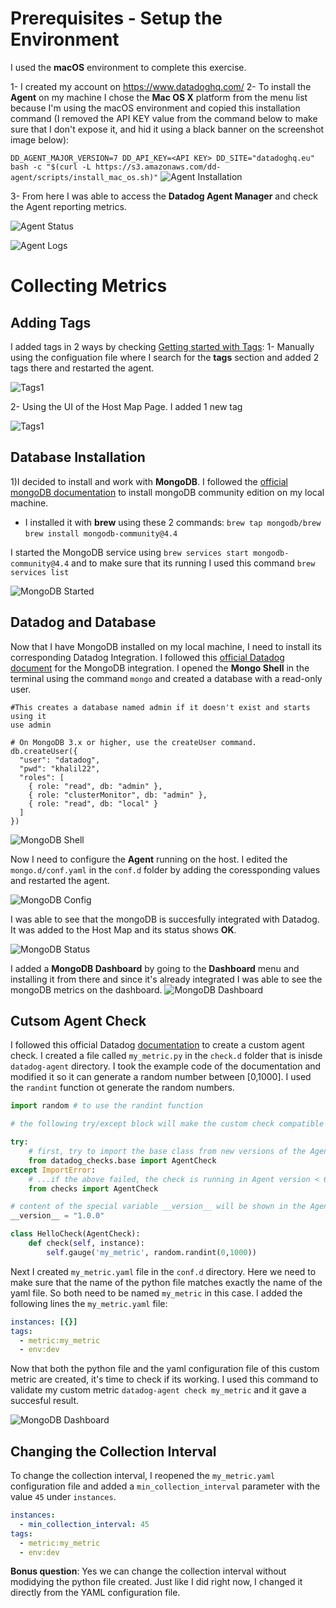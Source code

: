 # Prerequisites - Setup the Environment

I used the **macOS** environment to complete this exercise.

1- I created my account on https://www.datadoghq.com/
2- To install the **Agent** on my machine I chose the **Mac OS X** platform from the menu list because I'm using the macOS environment and copied this installation command (I removed the API KEY value from the command below to make sure that I don't expose it, and hid it using a black banner on the screenshot image below): 


`DD_AGENT_MAJOR_VERSION=7 DD_API_KEY=<API KEY> DD_SITE="datadoghq.eu" bash -c "$(curl -L https://s3.amazonaws.com/dd-agent/scripts/install_mac_os.sh)"` 
![Agent Installation](/images/img1.png)

3- From here I was able to access the **Datadog Agent Manager** and check the Agent reporting metrics.

![Agent Status](/images/img2.png)

![Agent Logs](/images/img3.png)

# Collecting Metrics
## Adding Tags
I added tags in 2 ways by checking [Getting started with Tags](https://docs.datadoghq.com/getting_started/tagging/):
1- Manually using the configuation file where I search for the **tags** section and added 2 tags there and restarted the agent.

![Tags1](/images/img4.png)


2- Using the UI of the Host Map Page. I added 1 new tag

![Tags1](/images/img5.png)

## Database Installation
1)I decided to install and work with **MongoDB**.
 I followed the [official mongoDB documentation](https://docs.mongodb.com/manual/tutorial/install-mongodb-on-os-x/) to install mongoDB community edition on my     local machine. <br>
 - I installed it with **brew** using these 2 commands:
  `brew tap mongodb/brew` <br>
  `brew install mongodb-community@4.4` <br>
  
  I started the MongoDB service using `brew services start mongodb-community@4.4` and to make sure that its running I used this command `brew services list`<br>
  
  ![MongoDB Started](/images/img6.png)
  
## Datadog and Database
Now that I have MongoDB installed on my local machine, I need to install its corresponding Datadog Integration. I followed this [official Datadog document](https://docs.datadoghq.com/integrations/mongo/?tab=standalone) for the MongoDB integration.
I opened the **Mongo Shell** in the terminal using the command `mongo` and created a database with a read-only user.

```
#This creates a database named admin if it doesn't exist and starts using it
use admin 

# On MongoDB 3.x or higher, use the createUser command.
db.createUser({
  "user": "datadog",
  "pwd": "khalil22",
  "roles": [
    { role: "read", db: "admin" },
    { role: "clusterMonitor", db: "admin" },
    { role: "read", db: "local" }
  ]
})
```
![MongoDB Shell](/images/img9.png)


Now I need to configure the **Agent** running on the host. I edited the `mongo.d/conf.yaml` in the `conf.d` folder by adding the coressponding values and restarted the agent.

![MongoDB Config](/images/img7.png)

I was able to see that the mongoDB is succesfully integrated with Datadog. It was added to the Host Map and its status shows **OK**.

![MongoDB Status](/images/img8.png)

I added a **MongoDB Dashboard** by going to the **Dashboard** menu and installing it from there and since it's already integrated I was able to see the mongoDB metrics on the dashboard.
![MongoDB Dashboard](/images/img10.png)

## Cutsom Agent Check

I followed this official Datadog [documentation](https://docs.datadoghq.com/developers/write_agent_check/?tab=agentv6v7) to create a custom agent check.
I created a file called `my_metric.py` in the `check.d` folder that is inisde `datadog-agent` directory. I took the example code of the documentation and modified it so it can generate a random number between [0,1000]. I used the `randint` function ot generate the random numbers.

```python
import random # to use the randint function

# the following try/except block will make the custom check compatible with any Agent version

try:
    # first, try to import the base class from new versions of the Agent...
    from datadog_checks.base import AgentCheck
except ImportError:
    # ...if the above failed, the check is running in Agent version < 6.6.0
    from checks import AgentCheck

# content of the special variable __version__ will be shown in the Agent status page
__version__ = "1.0.0"

class HelloCheck(AgentCheck):
    def check(self, instance):
        self.gauge('my_metric', random.randint(0,1000))
```  
Next I created `my_metric.yaml` file in the `conf.d` directory. Here we need to make sure that the name of the python file matches exactly the name of the yaml file. So both need to be named `my_metric` in this case. I added the following lines the `my_metric.yaml` file:
```yaml
instances: [{}]
tags:
  - metric:my_metric
  - env:dev
```

Now that both the python file and the yaml configuration file of this custom metric are created, it's time to check if its working. I used this command to validate my custom metric `datadog-agent check my_metric` and it gave a succesful result.

![MongoDB Dashboard](/images/img11.png)

## Changing the Collection Interval
To change the collection interval, I reopened the `my_metric.yaml` configuration file and added a `min_collection_interval` parameter with the value `45` under `instances`.

```yaml
instances:
  - min_collection_interval: 45
tags:
  - metric:my_metric
  - env:dev
```

**Bonus question**: Yes we can change the collection interval without modidying the python file created. Just like I did right now, I changed it directly from the YAML configuration file.







